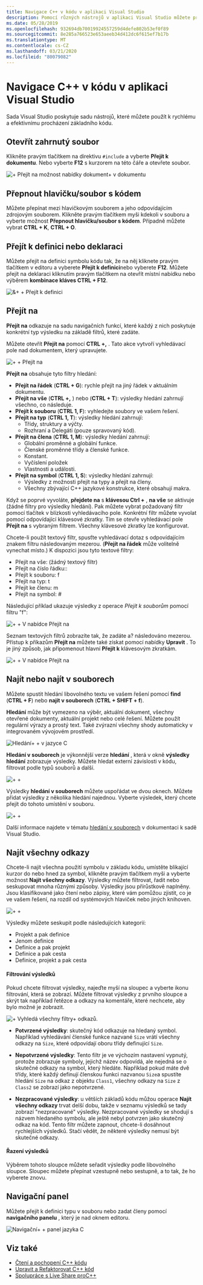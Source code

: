 ```yaml
---
title: Navigace C++ v kódu v aplikaci Visual Studio
description: Pomocí různých nástrojů v aplikaci Visual Studio můžete procházet C++ základ kódu.
ms.date: 05/28/2019
ms.openlocfilehash: 932694db70019924557259d4defe802b53ef0f89
ms.sourcegitcommit: 8e285a766523e653aeeb34d412dc6f615ef7b17b
ms.translationtype: MT
ms.contentlocale: cs-CZ
ms.lasthandoff: 03/21/2020
ms.locfileid: "80079082"
---
```

# <a name="navigate-c-code-in-visual-studio"></a>Navigace C++ v kódu v aplikaci Visual Studio

Sada Visual Studio poskytuje sadu nástrojů, které můžete použít k rychlému a efektivnímu procházení základního kódu.

## <a name="open-an-included-file"></a>Otevřít zahrnutý soubor

Klikněte pravým tlačítkem na direktivu `#include` a vyberte **Přejít k dokumentu**. Nebo vyberte **F12** s kurzorem na této čáře a otevřete soubor.

![&#43; Přejít na možnost nabídky dokument&#43; v dokumentu](../ide/media/go-to-document.png "Přejít k dokumentu")

## <a name="toggle-headercode-file"></a>Přepnout hlavičku/soubor s kódem

Můžete přepínat mezi hlavičkovým souborem a jeho odpovídajícím zdrojovým souborem. Klikněte pravým tlačítkem myši kdekoli v souboru a vyberte možnost **Přepnout hlavičku/soubor s kódem**. Případně můžete vybrat **CTRL + K**, **CTRL + O**.

## <a name="go-to-definitiondeclaration"></a>Přejít k definici nebo deklaraci

Můžete přejít na definici symbolu kódu tak, že na něj kliknete pravým tlačítkem v editoru a vyberete **Přejít k definici**nebo vyberete **F12**. Můžete přejít na deklaraci kliknutím pravým tlačítkem na otevřít místní nabídku nebo výběrem **kombinace kláves CTRL + F12**.

![&&#43; &#43; Přejít k definici](../ide/media/go-to-def.png "Přejít k definici")

## <a name="go-to"></a>Přejít na

**Přejít na** odkazuje na sadu navigačních funkcí, které každý z nich poskytuje konkrétní typ výsledku na základě filtrů, které zadáte.

Můžete otevřít **Přejít na** pomocí **CTRL +,** . Tato akce vytvoří vyhledávací pole nad dokumentem, který upravujete.

![&#43; &#43; Přejít na](../ide/media/go-to-cpp.png "Přejít na")

**Přejít na** obsahuje tyto filtry hledání:

- **Přejít na řádek** (**CTRL + G**): rychle přejít na jiný řádek v aktuálním dokumentu.
- **Přejít na vše** (**CTRL +,** ) nebo (**CTRL + T**): výsledky hledání zahrnují všechno, co následuje.
- **Přejít k souboru** (**CTRL 1, F**): vyhledejte soubory ve vašem řešení.
- **Přejít na typ** (**CTRL 1, T**): výsledky hledání zahrnují:
  - Třídy, struktury a výčty.
  - Rozhraní a Delegáti (pouze spravovaný kód).
- **Přejít na člena** (**CTRL 1, M**): výsledky hledání zahrnují:
  - Globální proměnné a globální funkce.
  - Členské proměnné třídy a členské funkce.
  - Konstant.
  - Vyčíslení položek
  - Vlastnosti a události.
- **Přejít na symbol** (**CTRL 1, S**): výsledky hledání zahrnují:
  - Výsledky z možnosti přejít na typy a přejít na členy.
  - Všechny zbývající C++ jazykové konstrukce, které obsahují makra.

Když se poprvé vyvoláte, **přejdete na** s **klávesou Ctrl +** , **na vše** se aktivuje (žádné filtry pro výsledky hledání). Pak můžete vybrat požadovaný filtr pomocí tlačítek v blízkosti vyhledávacího pole. Konkrétní filtr můžete vyvolat pomocí odpovídající klávesové zkratky. Tím se otevře vyhledávací pole **Přejít na** s vybraným filtrem. Všechny klávesové zkratky lze konfigurovat.

Chcete-li použít textový filtr, spusťte vyhledávací dotaz s odpovídajícím znakem filtru následovaným mezerou. (**Přejít na řádek** může volitelně vynechat místo.) K dispozici jsou tyto textové filtry:

- Přejít na vše: (žádný textový filtr)
- Přejít na číslo řádku::
- Přejít k souboru: f
- Přejít na typ: t
- Přejít ke členu: m
- Přejít na symbol: #

Následující příklad ukazuje výsledky z operace *Přejít k souborům* pomocí filtru "f":

![&#43; &#43; V nabídce Přejít na](../ide/media/vs2017-go-to-results.png "Přejít na nabídku")

Seznam textových filtrů zobrazíte tak, že zadáte a? následováno mezerou. Přístup k příkazům **Přejít na** můžete také získat pomocí nabídky **Upravit** . To je jiný způsob, jak připomenout hlavní **Přejít k** klávesovým zkratkám.

![&#43; &#43; V nabídce Přejít na](../ide/media/go-to-menu-cpp.png "Přejít na nabídku")

## <a name="find-or-find-in-files"></a>Najít nebo najít v souborech

Můžete spustit hledání libovolného textu ve vašem řešení pomocí **find** (**CTRL + F**) nebo **najít v souborech** (**CTRL + SHIFT + f**).

**Hledání** může být vymezeno na výběr, aktuální dokument, všechny otevřené dokumenty, aktuální projekt nebo celé řešení. Můžete použít regulární výrazy a prostý text. Také zvýrazní všechny shody automaticky v integrovaném vývojovém prostředí.

![Hledání&#43; &#43; v jazyce C](../ide/media/find-cpp.png "Hledání")

**Hledání v souborech** je výkonnější verze **hledání** , která v okně **výsledky hledání** zobrazuje výsledky. Můžete hledat externí závislosti v kódu, filtrovat podle typů souborů a další.

![&#43; &#43;](../ide/media/find-in-files-cpp.png "Najít v souborech")

Výsledky **hledání v souborech** můžete uspořádat ve dvou oknech. Můžete přidat výsledky z několika hledání najednou. Vyberte výsledek, který chcete přejít do tohoto umístění v souboru.

![&#43; &#43;](../ide/media/vs2017-find-in-files-results.png "Najít v souborech")

Další informace najdete v tématu [hledání v souborech](/visualstudio/ide/find-in-files) v dokumentaci k sadě Visual Studio.

## <a name="find-all-references"></a>Najít všechny odkazy

Chcete-li najít všechna použití symbolu v základu kódu, umístěte blikající kurzor do nebo hned za symbol, klikněte pravým tlačítkem myši a vyberte možnost **Najít všechny odkazy**. Výsledky můžete filtrovat, řadit nebo seskupovat mnoha různými způsoby. Výsledky jsou přírůstkově naplněny. Jsou klasifikované jako čtení nebo zápisy, které vám pomůžou zjistit, co je ve vašem řešení, na rozdíl od systémových hlaviček nebo jiných knihoven.

![&#43; &#43;](../ide/media/find-all-references-results-cpp.png "Najít všechny odkazy")

Výsledky můžete seskupit podle následujících kategorií:

- Projekt a pak definice
- Jenom definice
- Definice a pak projekt
- Definice a pak cesta
- Definice, projekt a pak cesta

#### <a name="filter-results"></a>Filtrování výsledků

Pokud chcete filtrovat výsledky, najeďte myší na sloupec a vyberte ikonu filtrování, která se zobrazí. Můžete filtrovat výsledky z prvního sloupce a skrýt tak například řetězce a odkazy na komentáře, které nechcete, aby bylo možné je zobrazit.

![&#43; Vyhledá všechny filtry&#43; odkazů.](../ide/media/find-all-references-filters-cpp.png "Najít všechny odkazy na filtry")

- **Potvrzené výsledky**: skutečný kód odkazuje na hledaný symbol. Například vyhledávání členské funkce nazvané `Size` vrátí všechny odkazy na `Size`, které odpovídají oboru třídy definující `Size`.

- **Nepotvrzené výsledky**: Tento filtr je ve výchozím nastavení vypnutý, protože zobrazuje symboly, jejichž název odpovídá, ale nejedná se o skutečné odkazy na symbol, který hledáte. Například pokud máte dvě třídy, které každý definují členskou funkci nazvanou `Size`a spustíte hledání `Size` na odkaz z objektu `Class1`, všechny odkazy na `Size` z `Class2` se zobrazí jako nepotvrzené.

- **Nezpracované výsledky**: u větších základů kódu můžou operace **Najít všechny odkazy** trvat delší dobu, takže v seznamu výsledků se tady zobrazí "nezpracované" výsledky. Nezpracované výsledky se shodují s názvem hledaného symbolu, ale ještě nebyl potvrzen jako skutečný odkaz na kód. Tento filtr můžete zapnout, chcete-li dosáhnout rychlejších výsledků. Stačí vědět, že některé výsledky nemusí být skutečné odkazy.

#### <a name="sort-results"></a>Řazení výsledků

Výběrem tohoto sloupce můžete seřadit výsledky podle libovolného sloupce. Sloupec můžete přepínat vzestupně nebo sestupně, a to tak, že ho vyberete znovu.

## <a name="navigation-bar"></a>Navigační panel

Můžete přejít k definici typu v souboru nebo zadat členy pomocí **navigačního panelu** , který je nad oknem editoru.

![Navigační&#43; &#43; panel jazyka C](../ide/media/navbar-cpp.png "Navigační panel")

## <a name="see-also"></a>Viz také

- [Čtení a pochopení C++ kódu](read-and-understand-code-cpp.md)</br>
- [Upravit a Refaktorovat C++ kód](read-and-understand-code-cpp.md)</br>
- [Spolupráce s Live Share proC++](live-share-cpp.md)
